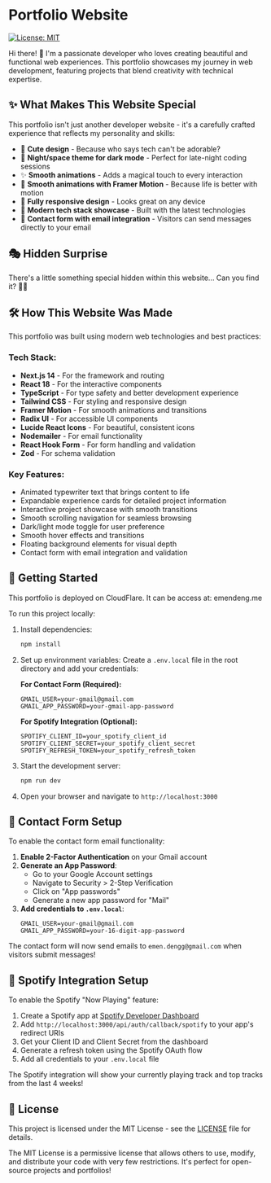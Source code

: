 # Portfolio Website

[![License: MIT](https://img.shields.io/badge/License-MIT-yellow.svg)](https://opensource.org/licenses/MIT)

Hi there! 👋 I'm a passionate developer who loves creating beautiful and functional web experiences. This portfolio showcases my journey in web development, featuring projects that blend creativity with technical expertise.

## ✨ What Makes This Website Special

This portfolio isn't just another developer website - it's a carefully crafted experience that reflects my personality and skills:

- 🌸 **Cute design** - Because who says tech can't be adorable?
- 🌙 **Night/space theme for dark mode** - Perfect for late-night coding sessions
- ✨ **Smooth animations** - Adds a magical touch to every interaction
- 🎨 **Smooth animations with Framer Motion** - Because life is better with motion
- 📱 **Fully responsive design** - Looks great on any device
- 🎯 **Modern tech stack showcase** - Built with the latest technologies
- 📧 **Contact form with email integration** - Visitors can send messages directly to your email

## 🎭 Hidden Surprise

There's a little something special hidden within this website... Can you find it? 🕵️‍♀️

## 🛠️ How This Website Was Made

This portfolio was built using modern web technologies and best practices:

### **Tech Stack:**
- **Next.js 14** - For the framework and routing
- **React 18** - For the interactive components
- **TypeScript** - For type safety and better development experience
- **Tailwind CSS** - For styling and responsive design
- **Framer Motion** - For smooth animations and transitions
- **Radix UI** - For accessible UI components
- **Lucide React Icons** - For beautiful, consistent icons
- **Nodemailer** - For email functionality
- **React Hook Form** - For form handling and validation
- **Zod** - For schema validation

### **Key Features:**
- Animated typewriter text that brings content to life
- Expandable experience cards for detailed project information
- Interactive project showcase with smooth transitions
- Smooth scrolling navigation for seamless browsing
- Dark/light mode toggle for user preference
- Smooth hover effects and transitions
- Floating background elements for visual depth
- Contact form with email integration and validation

## 🚀 Getting Started

This portfolio is deployed on CloudFlare. It can be access at: emendeng.me

To run this project locally:

1. Install dependencies:
   ```bash
   npm install
   ```

2. Set up environment variables:
   Create a `.env.local` file in the root directory and add your credentials:

   **For Contact Form (Required):**
   ```env
   GMAIL_USER=your-gmail@gmail.com
   GMAIL_APP_PASSWORD=your-gmail-app-password
   ```

   **For Spotify Integration (Optional):**
   ```env
   SPOTIFY_CLIENT_ID=your_spotify_client_id
   SPOTIFY_CLIENT_SECRET=your_spotify_client_secret
   SPOTIFY_REFRESH_TOKEN=your_spotify_refresh_token
   ```

3. Start the development server:
   ```bash
   npm run dev
   ```

4. Open your browser and navigate to `http://localhost:3000`

## 📧 Contact Form Setup

To enable the contact form email functionality:

1. **Enable 2-Factor Authentication** on your Gmail account
2. **Generate an App Password**:
   - Go to your Google Account settings
   - Navigate to Security > 2-Step Verification
   - Click on "App passwords"
   - Generate a new app password for "Mail"
3. **Add credentials to `.env.local`**:
   ```env
   GMAIL_USER=your-gmail@gmail.com
   GMAIL_APP_PASSWORD=your-16-digit-app-password
   ```

The contact form will now send emails to `emen.dengg@gmail.com` when visitors submit messages!

## 🎵 Spotify Integration Setup

To enable the Spotify "Now Playing" feature:

1. Create a Spotify app at [Spotify Developer Dashboard](https://developer.spotify.com/dashboard)
2. Add `http://localhost:3000/api/auth/callback/spotify` to your app's redirect URIs
3. Get your Client ID and Client Secret from the dashboard
4. Generate a refresh token using the Spotify OAuth flow
5. Add all credentials to your `.env.local` file

The Spotify integration will show your currently playing track and top tracks from the last 4 weeks!

## 📄 License

This project is licensed under the MIT License - see the [LICENSE](LICENSE) file for details.

The MIT License is a permissive license that allows others to use, modify, and distribute your code with very few restrictions. It's perfect for open-source projects and portfolios!
